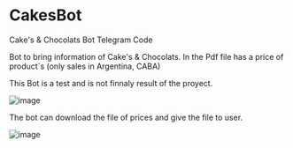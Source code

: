# CakesBot
Cake's &amp; Chocolats Bot Telegram Code

Bot to bring information of Cake's &amp; Chocolats. In the Pdf file has a price of product´s (only sales in Argentina, CABA)

This Bot is a test and is not finnaly result of the proyect.

![image](https://user-images.githubusercontent.com/55171526/114291807-b1798080-9a60-11eb-8344-074c7ebfa386.png)

The bot can download the file of prices and give the file to user.

![image](https://user-images.githubusercontent.com/55171526/114291837-f0a7d180-9a60-11eb-8331-99b2fa0931b9.png)
